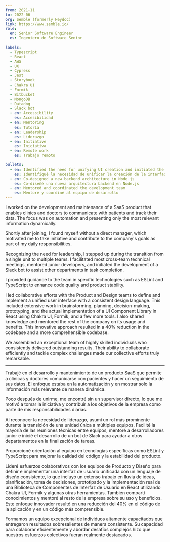 ```yaml
---
from: 2021-11
to: 2022-06
org: Semble (formerly Heydoc)
link: https://www.semble.io/
role:
  en: Senior Software Engineer
  es: Ingeniero de Software Senior

labels:
  - Typescript
  - React
  - AWS
  - UX
  - Cypress
  - Jest
  - Storybook
  - Chakra UI
  - Formik
  - Bitbucket
  - MongoDB
  - Datadog
  - Slack bot
  - en: Accessibility
    es: Accesibilidad
  - en: Mentoring
    es: Tutoría
  - en: Leadership
    es: Liderazgo
  - en: Initiative
    es: Iniciativa
  - en: Remote work
    es: Trabajo remoto

bullets:
  - en: Identified the need for unifying UI creation and initiated the development of Semble UI in React. Within a quarter, this reduced the codebase size by 40%
    es: Identifiqué la necesidad de unificar la creación de la interfaz de usuario y inicié el desarrollo de Semble UI en React. En un trimestre, esto redujo el tamaño del código en un 40%
  - en: Co-designed a new backend architecture in Node.js
    es: Co-diseñé una nueva arquitectura backend en Node.js
  - en: Mentored and coordinated the development team
    es: Mentoré y coordiné al equipo de desarrollo
---
```


I worked on the development and maintenance of a SaaS product that enables clinics and doctors to communicate with patients and track their data. The focus was on automation and presenting only the most relevant information dynamically.

Shortly after joining, I found myself without a direct manager, which motivated me to take initiative and contribute to the company's goals as part of my daily responsibilities.

Recognizing the need for leadership, I stepped up during the transition from a single unit to multiple teams. I facilitated most cross-team technical meetings, mentored junior developers, and initiated the development of a Slack bot to assist other departments in task completion.

I provided guidance to the team in specific technologies such as ESLint and TypeScript to enhance code quality and product stability.

I led collaborative efforts with the Product and Design teams to define and implement a unified user interface with a consistent design language. This included extensive work in brainstorming, planning, decision-making, prototyping, and the actual implementation of a UI Component Library in React using Chakra UI, Formik, and a few more tools. I also shared knowledge and mentored the rest of the company on its usage and benefits. This innovative approach resulted in a 40% reduction in the codebase and a more comprehensible codebase.

We assembled an exceptional team of highly skilled individuals who consistently delivered outstanding results. Their ability to collaborate efficiently and tackle complex challenges made our collective efforts truly remarkable.

---

Trabajé en el desarrollo y mantenimiento de un producto SaaS que permite a clínicas y doctores comunicarse con pacientes y hacer un seguimiento de sus datos. El enfoque estaba en la automatización y en mostrar solo la información más relevante de manera dinámica.

Poco después de unirme, me encontré sin un supervisor directo, lo que me motivó a tomar la iniciativa y contribuir a los objetivos de la empresa como parte de mis responsabilidades diarias.

Al reconocer la necesidad de liderazgo, asumí un rol más prominente durante la transición de una unidad única a múltiples equipos. Facilité la mayoría de las reuniones técnicas entre equipos, mentoré a desarrolladores junior e inicié el desarrollo de un bot de Slack para ayudar a otros departamentos en la finalización de tareas.

Proporcioné orientación al equipo en tecnologías específicas como ESLint y TypeScript para mejorar la calidad del código y la estabilidad del producto.

Lideré esfuerzos colaborativos con los equipos de Producto y Diseño para definir e implementar una interfaz de usuario unificada con un lenguaje de diseño consistente, lo que incluyó un extenso trabajo en lluvia de ideas, planificación, toma de decisiones, prototipado y la implementación real de una Biblioteca de Componentes de Interfaz de Usuario en React utilizando Chakra UI, Formik y algunas otras herramientas. También compartí conocimientos y mentoré al resto de la empresa sobre su uso y beneficios. Este enfoque innovador resultó en una reducción del 40% en el código de la aplicación y en un código más comprensible.

Formamos un equipo excepcional de individuos altamente capacitados que entregaron resultados sobresalientes de manera consistente. Su capacidad para colaborar eficientemente y abordar desafíos complejos hizo que nuestros esfuerzos colectivos fueran realmente destacados.
